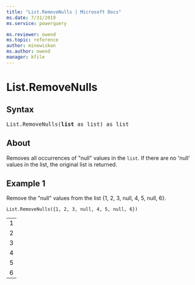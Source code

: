 ```yaml
---
title: "List.RemoveNulls | Microsoft Docs"
ms.date: 7/31/2019
ms.service: powerquery

ms.reviewer: owend
ms.topic: reference
author: minewiskan
ms.author: owend
manager: kfile
---
```

# List.RemoveNulls

## Syntax

<pre>
List.RemoveNulls(<b>list</b> as list) as list 
</pre>
  
## About  
Removes all occurrences of "null" values in the `list`. If there are no 'null' values in the list, the original list is returned.

## Example 1
Remove the "null" values from the list {1, 2, 3, null, 4, 5, null, 6}.

```powerquery-m
List.RemoveNulls({1, 2, 3, null, 4, 5, null, 6})
```

<table> <tr><td>1</td></tr> <tr><td>2</td></tr> <tr><td>3</td></tr> <tr><td>4</td></tr> <tr><td>5</td></tr> <tr><td>6</td></tr> </table>
